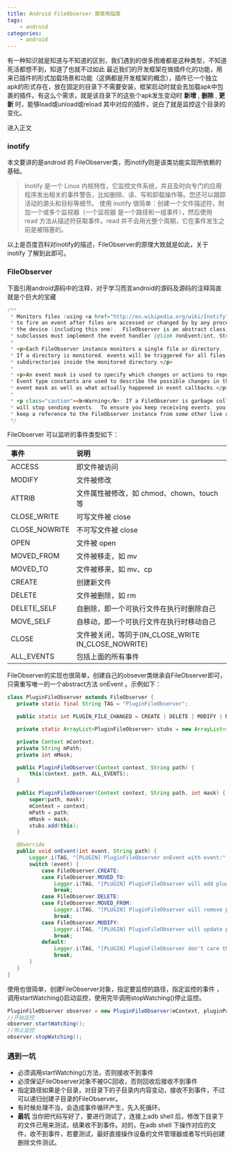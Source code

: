 ```yaml
---
title: Android FileObserver 类使用指南
tags:
    - android
categories:
    - android
---
```

有一种知识就是知道与不知道的区别，我们遇到的很多困难都是这种类型，不知道死活都想不到，知道了也就不过如此
最近我们的开发框架在做插件化的功能，用来已插件的形式加载场景和功能（这俩都是开发框架的概念），插件已一个独立apk的形式存在，放在固定的目录下不需要安装，框架启动时就会去加载apk中包裹的插件。有这么个需求，就是该目录下的这些个apk发生变动时 __新增__ , __删除__ , __更新__ 时，能够load或unload或reload 其中对应的插件，说白了就是监控这个目录的变化。
<!--more-->
进入正文

### inotify
本文要讲的是android 的 FileObserver类，而inotify则是该类功能实现所依赖的基础。
>Inotify 是一个 Linux 内核特性，它监控文件系统，并且及时向专门的应用程序发出相关的事件警告，比如删除、读、写和卸载操作等。您还可以跟踪活动的源头和目标等细节。
使用 inotify 很简单：创建一个文件描述符，附加一个或多个监视器（一个监视器 是一个路径和一组事件），然后使用 read 方法从描述符获取事件。read 并不会用光整个周期，它在事件发生之前是被阻塞的。

以上是百度百科对inotify的描述，FileObserver的原理大致就是如此，关于 inotify 了解到此即可。
### FileObserver
下面引用android源码中的注释，对于学习而言android的源码及源码的注释简直就是个巨大的宝藏
```java
/**
 * Monitors files (using <a href="http://en.wikipedia.org/wiki/Inotify">inotify</a>)
 * to fire an event after files are accessed or changed by by any process on
 * the device (including this one).  FileObserver is an abstract class;
 * subclasses must implement the event handler {@link #onEvent(int, String)}.
 *
 * <p>Each FileObserver instance monitors a single file or directory.
 * If a directory is monitored, events will be triggered for all files and
 * subdirectories inside the monitored directory.</p>
 *
 * <p>An event mask is used to specify which changes or actions to report.
 * Event type constants are used to describe the possible changes in the
 * event mask as well as what actually happened in event callbacks.</p>
 *
 * <p class="caution"><b>Warning</b>: If a FileObserver is garbage collected, it
 * will stop sending events.  To ensure you keep receiving events, you must
 * keep a reference to the FileObserver instance from some other live object.</p>
 */
 ```
FileObserver 可以监听的事件类型如下：

| 事件 | 说明 |
| :----- | :----- |
| ACCESS | 即文件被访问 |
| MODIFY | 文件被修改 |
| ATTRIB | 文件属性被修改，如 chmod、chown、touch 等 |
| CLOSE_WRITE | 可写文件被 close |
| CLOSE_NOWRITE | 不可写文件被 close |
| OPEN |文件被 open |
| MOVED_FROM | 文件被移走，如 mv |
| MOVED_TO | 文件被移来，如 mv、cp |
| CREATE | 创建新文件 |
| DELETE | 文件被删除，如 rm |
| DELETE_SELF | 自删除，即一个可执行文件在执行时删除自己 |
| MOVE_SELF | 自移动，即一个可执行文件在执行时移动自己 |
| CLOSE| 文件被关闭，等同于(IN_CLOSE_WRITE  IN_CLOSE_NOWRITE) |
| ALL_EVENTS | 包括上面的所有事件 |

 FileObserver的实现也很简单，创建自己的obsever类继承自FileObserver即可，只需重写唯一的一个abstract方法 onEvent 。示例如下：

 ```java
 class PluginFileObserver extends FileObserver {
    private static final String TAG = "PluginFileObserver";

    public static int PLUGIN_FILE_CHANGED = CREATE | DELETE | MODIFY | MOVED_FROM | MOVED_TO;

    private static ArrayList<PluginFileObserver> stubs = new ArrayList<>();

    private Context mContext;
    private String mPath;
    private int mMask;

    public PluginFileObserver(Context context, String path) {
        this(context, path, ALL_EVENTS);
    }

    public PluginFileObserver(Context context, String path, int mask) {
        super(path, mask);
        mContext = context;
        mPath = path;
        mMask = mask;
        stubs.add(this);
    }

    @Override
    public void onEvent(int event, String path) {
        Logger.i(TAG, "[PLUGIN] PluginFileObserver onEvent with event:" + event + " path:" + path);
        switch (event) {
            case FileObserver.CREATE:
            case FileObserver.MOVED_TO:
                Logger.i(TAG, "[PLUGIN] PluginFileObserver will add plugin: " + path);
                break;
            case FileObserver.DELETE:
            case FileObserver.MOVED_FROM:
                Logger.i(TAG, "[PLUGIN] PluginFileObserver will remove plugin: " + path);
                break;
            case FileObserver.MODIFY:
                Logger.i(TAG, "[PLUGIN] PluginFileObserver will update plugin: " + path);
                break;
            default:
                Logger.i(TAG, "[PLUGIN] PluginFileObserver don't care this event");
                break;
        }
    }
}
```

 使用也很简单，创建FileObserver对象，指定要监控的路径，指定监控的事件 ，调用startWatching()启动监控，使用完毕调用stopWatching()停止监控。

 ```java
 PluginFileObserver observer = new PluginFileObserver(mContext, pluginPath, PluginFileObserver.PLUGIN_FILE_CHANGED);
 //开始监控
observer.startWatching();
//停止监控
observer.stopWatching();
 ```

 ### 遇到一坑
 - 必须调用startWatching()方法，否则接收不到事件
 - 必须保证FileObserver对象不被GC回收，否则回收后接收不到事件
 - 指定路径如果是个目录，对目录下的子目录内内容变动，接收不到事件，不过可以递归创建子目录的FileObserver。
 - 有时候处理不当，会造成事件循环产生，先入死循环。
 - __最坑__ 当你把代码写好了，要进行测试了，连接上adb shell 后，修改下目录下的文件已用来测试，结果收不到事件。对的，在adb shell 下操作对应的文件，收不到事件，若要测试，最好直接操作设备的文件管理器或者写代码创建删除文件测试。
